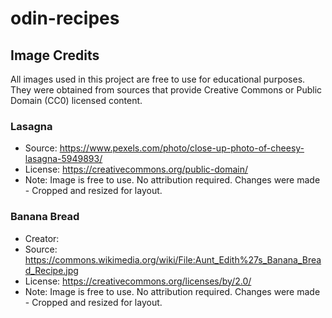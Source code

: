 # odin-recipes

## Image Credits
All images used in this project are free to use for educational purposes.
They were obtained from sources that provide Creative Commons or Public Domain (CC0) licensed content.

### Lasagna
- Source: https://www.pexels.com/photo/close-up-photo-of-cheesy-lasagna-5949893/
- License: https://creativecommons.org/public-domain/
- Note: Image is free to use. No attribution required. Changes were made - Cropped and resized for layout.

### Banana Bread
- Creator: 
- Source: https://commons.wikimedia.org/wiki/File:Aunt_Edith%27s_Banana_Bread_Recipe.jpg
- License: https://creativecommons.org/licenses/by/2.0/
- Note: Image is free to use. No attribution required. Changes were made - Cropped and resized for layout.